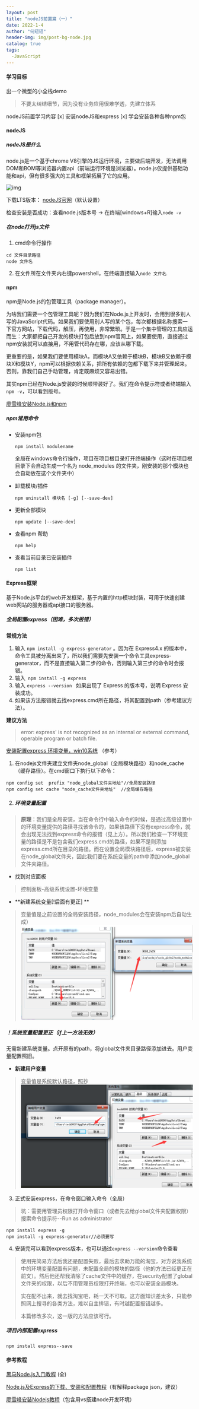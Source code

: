 ```yaml
---
layout: post
title: "nodeJS前置篇（一）"
date: 2022-1-4
author: "何短短"
header-img: img/post-bg-node.jpg
catalog: true
tags: 
  -JavaScript
---
```


#### 学习目标

出一个微型的小全栈demo

> 不要太纠结细节，因为没有业务应用很难学透，先建立体系

nodeJS前置学习内容
[x] 安装nodeJS和express
[x] 学会安装各种各种npm包



#### nodeJS

##### nodeJS是什么

node.js是一个基于chrome V8引擎的JS运行环境，主要做后端开发，无法调用DOM和BOM等浏览器内置api（前端运行环境是浏览器）。node.js仅提供基础功能和api，但有很多强大的工具和框架拓展了它的应用。

![img](/img/post-nodebasis-api.jpg)

下载LTS版本： [nodeJS官网](https://nodejs.org/en/)（默认设置）

检查安装是否成功：查看node.js版本号 → 在终端[windows+R]输入`node -v`

##### 在node打开js文件

1. cmd命令行操作
``````terminal
cd 文件目录路径
node 文件名
``````
2. 在文件所在文件夹内右键powershell，在终端直接输入`node 文件名`



#### npm

npm是Node.js的包管理工具（package manager）。

为啥我们需要一个包管理工具呢？因为我们在Node.js上开发时，会用到很多别人写的JavaScript代码。如果我们要使用别人写的某个包，每次都根据名称搜索一下官方网站，下载代码，解压，再使用，非常繁琐。于是一个集中管理的工具应运而生：大家都把自己开发的模块打包后放到npm官网上，如果要使用，直接通过npm安装就可以直接用，不用管代码存在哪，应该从哪下载。

更重要的是，如果我们要使用模块A，而模块A又依赖于模块B，模块B又依赖于模块X和模块Y，npm可以根据依赖关系，把所有依赖的包都下载下来并管理起来。否则，靠我们自己手动管理，肯定既麻烦又容易出错。

其实npm已经在Node.js安装的时候顺带装好了。我们在命令提示符或者终端输入`npm -v`，可以看到版号。

[廖雪峰安装Node.js和npm](https://www.liaoxuefeng.com/wiki/1022910821149312/1023025597810528)

##### npm常用命令

* 安装npm包

  ``````terminal
  npm install modulename
  ``````

  全局在windows命令行操作，项目在项目根目录打开终端操作（这时在项目根目录下会自动生成一个名为 node_modules 的文件夹，刚安装的那个模块也会自动放在这个文件夹中）

* 卸载模块/插件

  ``````terminal
  npm uninstall 模块名 [-g] [--save-dev]
  ``````

* 更新全部模块

  ```terminal
  npm update [--save-dev]
  ```

* 查看npm 帮助

  ```terminal
  npm help
  ```

* 查看当前目录已安装插件

  ```terminal
  npm list
  ```



#### Express框架

基于Node.js平台的web开发框架，基于内置的http模块封装，可用于快速创建web网站的服务器或api接口的服务器。

##### 全局配置express（困难，多次报错）

**常规方法**  
1. 输入 `npm install -g express-generator` 。因为在 Express4.x 的版本中，命令工具被分离出来了，所以我们需要先安装一个命令工具express-generator，而不是直接输入第二步的命令，否则输入第三步的命令时会报错。
2. 输入` npm install -g express`
3. 输入 `express --version ` 如果出现了 Express 的版本号，说明 Express 安装成功。
4. 如果该方法报错就去找express.cmd所在路径，将其配置到path（参考建议方法）。

**建议方法**  
> error: express' is not recognized as an internal or external command,
> operable program or batch file.

[安装配置express 环境变量，win10系统](https://blog.csdn.net/weixin_47627102/article/details/121719172?ops_request_misc=%257B%2522request%255Fid%2522%253A%2522164130473716780274162632%2522%252C%2522scm%2522%253A%252220140713.130102334.pc%255Fall.%2522%257D&request_id=164130473716780274162632&biz_id=0&utm_medium=distribute.pc_search_result.none-task-blog-2~all~first_rank_ecpm_v1~rank_v31_ecpm-23-121719172.pc_search_result_cache&utm_term=npm+express%E7%8E%AF%E5%A2%83&spm=1018.2226.3001.4187) （参考）

1. 在nodejs文件夹建立文件夹node_global（全局模块路径）和node_cache（缓存路径）。在cmd窗口下执行以下命令：
``````
npm config set  prefix "node_global文件夹地址"//全局安装路径
npm config set cache "node_cache文件夹地址"  //全局缓存路径
``````

2. ##### 环境变量配置
> **原理**：我们是全局安装，当在命令行中输入命令的时候，是通过高级设置中的环境变量提供的路径寻找该命令的，如果该路径下没有express命令，就会出现无法找到express命令的报错（见上方）。所以我们检查一下环境变量的路径是不是包含我们express.cmd的路径，如果不是则添加express.cmd所在目录的路径。而在设置全局模块路径后，express被安装在node_global文件夹，因此我们要在系统变量的path中添加node_global文件夹路径。

* 找到对应面板  
> 控制面板-高级系统设置-环境变量

* **新建系统变量[!后面有更正]  **
>  变量值是之前设置的全局安装路径，node_modules会在安装npm后自动生成）
![img](/img/post-nodebasis-environment.jpg )

##### ！系统变量配置更正（if上一方法无效）

无需新建系统变量。点开原有的path，将global文件夹目录路径添加进去。用户变量配置照旧。

* **新建用户变量**
> 变量值是系统默认路径，照抄
![img](/img/post-nodebasis-environment2.jpg )

3. 正式安装express，在命令窗口输入命令（全局）
> 坑：需要用管理员权限打开命令窗口（或者先去给global文件夹配置权限）
> 搜索命令提示符--Run as administrator

``````
npm install express -g
npm install -g express-generator//必须要写
``````

4. 安装完可以看到express版本，也可以通过`express --version`命令查看
> 使用完简易方法后我还是配置失败，最后去求助万能的淘宝，对方说我系统中的环境变量配置有问题，未配置全局的模块的路径（他的方法已经更正在前文）。然后他还帮我清除了cache文件中的缓存，在security配置了global文件夹的权限，以后不用管理员权限打开终端，也可以安装全局模块。
>
> 实在配不出来，就去找淘宝吧，耗一天不可取。这方面知识差太多，只能参照网上搜寻的各类方法，难以自主排错，有时越配置报错越多。
>
> 本篇修改多次，这一版的方法应该可行。

##### 项目内部配置express

``````
npm install express--save
``````



#### 参考教程

[黑马Node.js入门教程](https://www.bilibili.com/video/BV1a34y167AZ?p=4) (全)

[Node.js及Express的下载、安装和配置教程](https://blog.csdn.net/WinstonLau/article/details/79426871)（有解释package json，建议）

[廖雪峰安装Nodejs教程](https://www.liaoxuefeng.com/wiki/1022910821149312/1023025597810528)（包含用vs搭建node开发环境）



